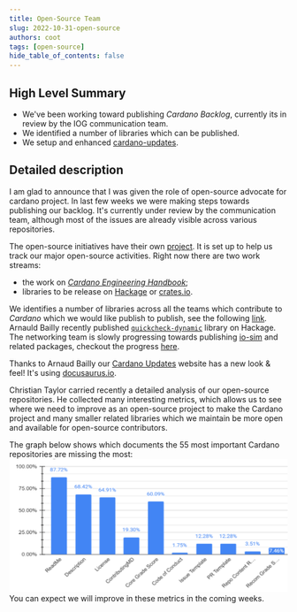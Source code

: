 ```yaml
---
title: Open-Source Team
slug: 2022-10-31-open-source
authors: coot
tags: [open-source]
hide_table_of_contents: false
---
```


## High Level Summary

* We've been working toward publishing _Cardano Backlog_, currently its in
  review by the IOG communication team.
* We identified a number of libraries which can be published.
* We setup and enhanced [cardano-updates][cardano-updates].

## Detailed description

I am glad to announce that I was given the role of open-source advocate for
cardano project.  In last few weeks we were making steps towards publishing our
backlog.  It's currently under review by the communication team, although most
of the issues are already visible across various repositories.

The open-source initiatives have their own
[project](https://github.com/orgs/input-output-hk/projects/60).  It is set up
to help us track our major open-source activities.  Right now there are two
work streams:

* the work on [_Cardano Engineering Handbook_][ceh];
* libraries to be release on [Hackage][Hackage] or [crates.io][crates.io].

We identifies a number of libraries across all the teams which contribute to
_Cardano_ which we would like publish to publish, see the following
[link][publish-on-hackage].  Arnauld Bailly recently published
[`quickcheck-dynamic`](https://hackage.haskell.org/package/quickcheck-dynamic)
library on Hackage.  The networking team is slowly progressing towards
publishing [io-sim][io-sim] and related packages, checkout the progress
[here](https://github.com/orgs/input-output-hk/projects/19/views/24).

Thanks to Arnaud Bailly our [Cardano Updates][cardano-updates] website has
a new look & feel!  It's using [docusaurus.io][docusaurus].


Christian Taylor carried recently a detailed analysis of our open-source
repositories.  He collected many interesting metrics, which allows us to see
where we need to improve as an open-source project to make the Cardano project
and many smaller related libraries which we maintain be more open and available
for open-source contributors.

The graph below shows which documents the 55 most important Cardano
repositories are missing the most:
![Documentation Adoption](../static/img/doc-adoption.png)
You can expect we will improve in these metrics in the coming weeks.


[Hackage]: https://hackage.haskell.org/
[crates.io]: https://crates.io
[publish-on-hackage]: https://github.com/orgs/input-output-hk/projects/60/views/3
[io-sim]: https://github.com/input-output-hk/io-sim
[ceh]: https://input-output-hk.github.io/cardano-engineering-handbook/
[cardano-updates]: https://input-output-hk.github.io/cardano-updates
[docusaurus]: https://docusaurus.io
